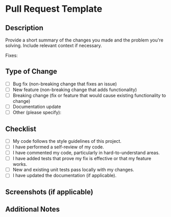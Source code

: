 # Pull Request Template

## Description
Provide a short summary of the changes you made and the problem you're solving. Include relevant context if necessary.

Fixes: <!-- Replace with issue number or "N/A" if not applicable -->
<!-- Example: Fixes #123 -->

## Type of Change
- [ ] Bug fix (non-breaking change that fixes an issue)
- [ ] New feature (non-breaking change that adds functionality)
- [ ] Breaking change (fix or feature that would cause existing functionality to change)
- [ ] Documentation update
- [ ] Other (please specify):

## Checklist
- [ ] My code follows the style guidelines of this project.
- [ ] I have performed a self-review of my code.
- [ ] I have commented my code, particularly in hard-to-understand areas.
- [ ] I have added tests that prove my fix is effective or that my feature works.
- [ ] New and existing unit tests pass locally with my changes.
- [ ] I have updated the documentation (if applicable).

## Screenshots (if applicable)
<!-- Add screenshots to illustrate changes, if needed. -->

## Additional Notes
<!-- Add any other context about the pull request here. -->
